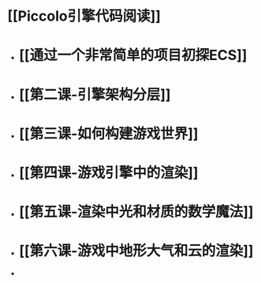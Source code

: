 # [[Piccolo引擎代码阅读]]
- # [[通过一个非常简单的项目初探ECS]]
- # [[第二课-引擎架构分层]]
- # [[第三课-如何构建游戏世界]]
- # [[第四课-游戏引擎中的渲染]]
- # [[第五课-渲染中光和材质的数学魔法]]
- # [[第六课-游戏中地形大气和云的渲染]]
-